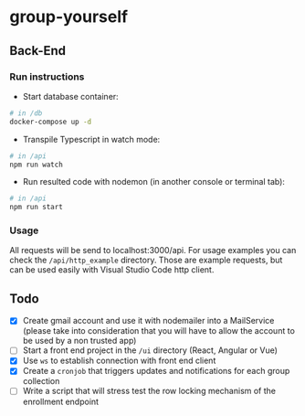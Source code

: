 # group-yourself

## Back-End

### Run instructions

* Start database container:
```bash
# in /db
docker-compose up -d
```

* Transpile Typescript in watch mode:
```bash
# in /api
npm run watch
```

* Run resulted code with nodemon (in another console or terminal tab):
```bash
# in /api
npm run start
```

### Usage

All requests will be send to localhost:3000/api. For usage examples you can check the `/api/http_example` directory. Those are example requests, but can be used easily with Visual Studio Code http client.


## Todo

- [x] Create gmail account and use it with nodemailer into a MailService (please take into consideration that you will have to allow the account to be used by a non trusted app)
- [ ] Start a front end project in the `/ui` directory (React, Angular or Vue)
- [x] Use `ws` to establish connection with front end client
- [x] Create a `cronjob` that triggers updates and notifications for each group collection
- [ ] Write a script that will stress test the row locking mechanism of the enrollment endpoint